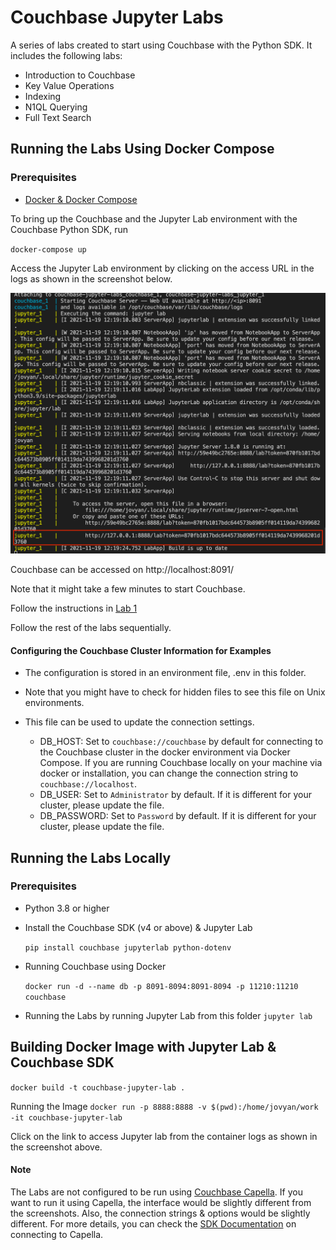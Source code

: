 # Couchbase Jupyter Labs

A series of labs created to start using Couchbase with the Python SDK. It includes the following labs:

- Introduction to Couchbase
- Key Value Operations
- Indexing
- N1QL Querying
- Full Text Search

## Running the Labs Using Docker Compose

### Prerequisites

- [Docker & Docker Compose](https://docs.docker.com/compose/install/)

To bring up the Couchbase and the Jupyter Lab environment with the Couchbase Python SDK, run

`docker-compose up`

Access the Jupyter Lab environment by clicking on the access URL in the logs as shown in the screenshot below.

![access-jupyter-lab](notebooks/img/access_jupyter_lab.png)

Couchbase can be accessed on
http://localhost:8091/

Note that it might take a few minutes to start Couchbase.

Follow the instructions in [Lab 1](notebooks/Lab_01_Introduction_to_Couchbase.ipynb)

Follow the rest of the labs sequentially.

#### Configuring the Couchbase Cluster Information for Examples

- The configuration is stored in an environment file, .env in this folder.

- Note that you might have to check for hidden files to see this file on Unix environments.

- This file can be used to update the connection settings.

  - DB_HOST: Set to `couchbase://couchbase` by default for connecting to the Couchbase cluster in the docker environment via Docker Compose. If you are running Couchbase locally on your machine via docker or installation, you can change the connection string to `couchbase://localhost`.
  - DB_USER: Set to `Administrator` by default. If it is different for your cluster, please update the file.
  - DB_PASSWORD: Set to `Password` by default. If it is different for your cluster, please update the file.

## Running the Labs Locally

### Prerequisites

- Python 3.8 or higher

- Install the Couchbase SDK (v4 or above) & Jupyter Lab

  `pip install couchbase jupyterlab python-dotenv`

- Running Couchbase using Docker

  `docker run -d --name db -p 8091-8094:8091-8094 -p 11210:11210 couchbase`

- Running the Labs by running Jupyter Lab from this folder
  `jupyter lab`

## Building Docker Image with Jupyter Lab & Couchbase SDK

`docker build -t couchbase-jupyter-lab .`

Running the Image
`docker run -p 8888:8888 -v $(pwd):/home/jovyan/work -it couchbase-jupyter-lab`

Click on the link to access Jupyter lab from the container logs as shown in the screenshot above.

#### Note

The Labs are not configured to be run using [Couchbase Capella](https://cloud.couchbase.com/). If you want to run it using Capella, the interface would be slightly different from the screenshots. Also, the connection strings & options would be slightly different. For more details, you can check the [SDK Documentation](https://docs.couchbase.com/python-sdk/current/hello-world/start-using-sdk.html#full-example) on connecting to Capella.
